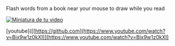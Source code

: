 Flash words from a book near your mouse to draw while you read


[![Miniatura de tu video](https://i.ytimg.com/vi/Bix9w1z0kXI/hqdefault.jpg)]([https://www.youtube.com/watch?v=tu_id_de_video](https://www.youtube.com/watch?v=Bix9w1z0kXI))


[youtube]([[https://github.com](https://www.youtube.com/watch?v=Bix9w1z0kXI)](https://www.youtube.com/watch?v=Bix9w1z0kXI)
